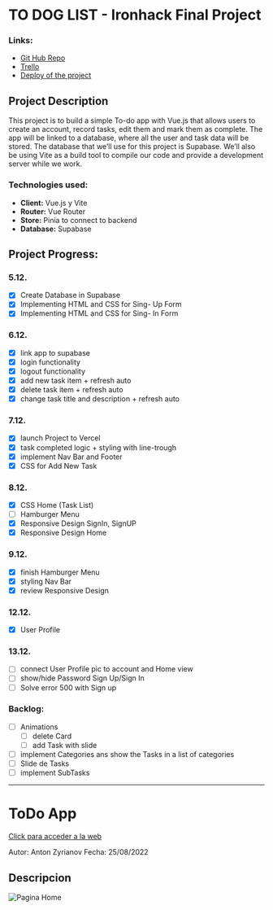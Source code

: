 # TO DOG LIST - Ironhack Final Project

### Links:

- [Git Hub Repo](https://github.com/RaphaelaPrammer/Ironhack-Final-Project)
- [Trello](https://trello.com/b/lIvFDEqV/finalproject)
- [Deploy of the project](https://ironhack-final-project.vercel.app/auth/login)

## Project Description

This project is to build a simple To-do app with Vue.js that allows users to create an account, record tasks, edit them and mark them as complete. The app will be linked to a database, where all the user and task data will be stored. The database that we’ll use for this project is Supabase. We’ll also be using Vite as a build tool to compile our code and provide a development server while we work.

### Technologies used:

- **Client:** Vue.js y Vite
- **Router:** Vue Router
- **Store:** Pinia to connect to backend
- **Database:** Supabase

## Project Progress:

### 5.12.

- [x] Create Database in Supabase
- [x] Implementing HTML and CSS for Sing- Up Form
- [x] Implementing HTML and CSS for Sing- In Form

### 6.12.

- [x] link app to supabase
- [x] login functionality
- [x] logout functionality
- [x] add new task item + refresh auto
- [x] delete task item + refresh auto
- [x] change task title and description + refresh auto

### 7.12.

- [x] launch Project to Vercel
- [x] task completed logic + styling with line-trough
- [x] implement Nav Bar and Footer
- [x] CSS for Add New Task

### 8.12.

- [x] CSS Home (Task List)
- [ ] Hamburger Menu
- [x] Responsive Design SignIn, SignUP
- [x] Responsive Design Home

### 9.12.

- [x] finish Hamburger Menu
- [x] styling Nav Bar
- [x] review Responsive Design

### 12.12.

- [x] User Profile

### 13.12.

- [ ] connect User Profile pic to account and Home view
- [ ] show/hide Password Sign Up/Sign In
- [ ] Solve error 500 with Sign up

### Backlog:

- [ ] Animations
  - [ ] delete Card
  - [ ] add Task with slide
- [ ] implement Categories ans show the Tasks in a list of categories
- [ ] Slide de Tasks
- [ ] implement SubTasks

---

# [](https://github.com/zantonz/final-project/blob/master/README.md)ToDo App

[Click para acceder a la web](https://todo-zantonz.vercel.app/)

Autor: Anton Zyrianov
Fecha: 25/08/2022

## Descripcion

![Pagina Home](https://i.postimg.cc/m2rV83dV/Captura-de-pantalla-2022-08-25-a-las-10-38-46.png)
